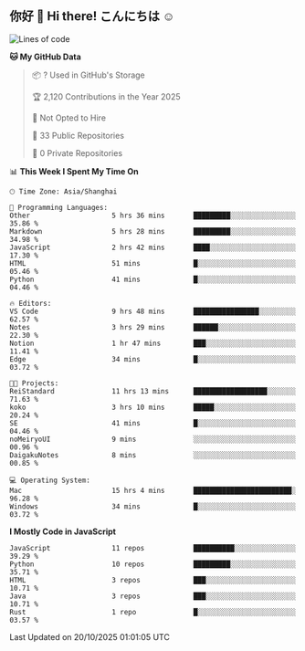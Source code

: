 ## 你好 👋 Hi there! こんにちは ☺️

<!--START_SECTION:waka-->
![Lines of code](https://img.shields.io/badge/From%20Hello%20World%20I%27ve%20Written-52.4%20thousand%20lines%20of%20code-blue)

**🐱 My GitHub Data** 

> 📦 ? Used in GitHub's Storage 
 > 
> 🏆 2,120 Contributions in the Year 2025
 > 
> 🚫 Not Opted to Hire
 > 
> 📜 33 Public Repositories 
 > 
> 🔑 0 Private Repositories 
 > 
📊 **This Week I Spent My Time On** 

```text
🕑︎ Time Zone: Asia/Shanghai

💬 Programming Languages: 
Other                    5 hrs 36 mins       █████████░░░░░░░░░░░░░░░░   35.86 % 
Markdown                 5 hrs 28 mins       █████████░░░░░░░░░░░░░░░░   34.98 % 
JavaScript               2 hrs 42 mins       ████░░░░░░░░░░░░░░░░░░░░░   17.30 % 
HTML                     51 mins             █░░░░░░░░░░░░░░░░░░░░░░░░   05.46 % 
Python                   41 mins             █░░░░░░░░░░░░░░░░░░░░░░░░   04.46 % 

🔥 Editors: 
VS Code                  9 hrs 48 mins       ████████████████░░░░░░░░░   62.57 % 
Notes                    3 hrs 29 mins       ██████░░░░░░░░░░░░░░░░░░░   22.30 % 
Notion                   1 hr 47 mins        ███░░░░░░░░░░░░░░░░░░░░░░   11.41 % 
Edge                     34 mins             █░░░░░░░░░░░░░░░░░░░░░░░░   03.72 % 

🐱‍💻 Projects: 
ReiStandard              11 hrs 13 mins      ██████████████████░░░░░░░   71.63 % 
koko                     3 hrs 10 mins       █████░░░░░░░░░░░░░░░░░░░░   20.24 % 
SE                       41 mins             █░░░░░░░░░░░░░░░░░░░░░░░░   04.46 % 
noMeiryoUI               9 mins              ░░░░░░░░░░░░░░░░░░░░░░░░░   00.96 % 
DaigakuNotes             8 mins              ░░░░░░░░░░░░░░░░░░░░░░░░░   00.85 % 

💻 Operating System: 
Mac                      15 hrs 4 mins       ████████████████████████░   96.28 % 
Windows                  34 mins             █░░░░░░░░░░░░░░░░░░░░░░░░   03.72 % 
```

**I Mostly Code in JavaScript** 

```text
JavaScript               11 repos            ██████████░░░░░░░░░░░░░░░   39.29 % 
Python                   10 repos            █████████░░░░░░░░░░░░░░░░   35.71 % 
HTML                     3 repos             ███░░░░░░░░░░░░░░░░░░░░░░   10.71 % 
Java                     3 repos             ███░░░░░░░░░░░░░░░░░░░░░░   10.71 % 
Rust                     1 repo              █░░░░░░░░░░░░░░░░░░░░░░░░   03.57 % 
```




 Last Updated on 20/10/2025 01:01:05 UTC
<!--END_SECTION:waka-->